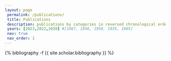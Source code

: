 ```yaml
---
layout: page
 permalink: /publications/
 title: Publications
 description: publications by categories in reversed chronological order. 
 years: [2023,2022,2020] #[1967, 1956, 1950, 1935, 1905]
 nav: true
 nav_order: 1
---
```

<!-- _pages/publications.md -->
<div class="publications">

{% bibliography -f {{ site.scholar.bibliography }} %}

</div>
